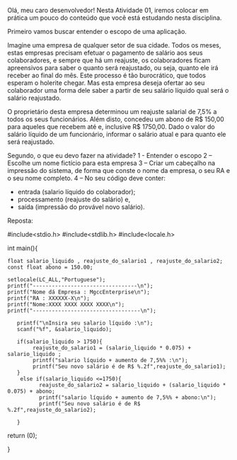 Olá, meu caro desenvolvedor! Nesta Atividade 01, iremos colocar em prática um pouco do conteúdo que você está estudando nesta disciplina.

Primeiro vamos buscar entender o escopo de uma aplicação.

Imagine uma empresa de qualquer setor de sua cidade. Todos os meses, estas empresas precisam efetuar o pagamento de salário aos seus colaboradores, e sempre que há um reajuste, os colaboradores ficam apreensivos para saber o quanto será reajustado, ou seja, quanto ele irá receber ao final do mês. Este processo é tão burocrático, que todos esperam o holerite chegar. Mas esta empresa deseja ofertar ao seu colaborador uma forma dele saber a partir de seu salário líquido qual será o salário reajustado.

O proprietário desta empresa determinou um reajuste salarial de 7,5% a todos os seus funcionários. Além disto, concedeu um abono de R$ 150,00 para aqueles que recebem até e, inclusive R$ 1750,00. Dado o valor do salário líquido de um funcionário, informar o salário atual e para quanto ele será reajustado.

Segundo, o que eu devo fazer na atividade?
1 - Entender o escopo
2 – Escolhe um nome fictício para esta empresa
3 – Criar um cabeçalho na impressão do sistema, de forma que conste o nome da empresa, o seu RA e o seu nome completo.
4 – No seu código deve conter:
- entrada (salario líquido do colaborador);
- processamento (reajuste do salário) e,
- saída (impressão do provável novo salário).



Reposta:

#include<stdio.h>
#include<stdlib.h>
#include<locale.h>

int main(){
	
    float salario_liquido , reajuste_do_salario1 , reajuste_do_salario2;
    const float abono = 150.00; 
    
    setlocale(LC_ALL,"Portuguese");
    printf("---------------------------------\n");	
    printf("Nome dá Empresa : MgccEnterprise\n");
    printf("RA : XXXXXX-X\n");
    printf("Nome:XXXX XXXX XXXX XXXX\n");
    printf("----------------------------------\n");	
    
       printf("\nInsira seu salario líquido :\n");
       scanf("%f", &salario_liquido);
       
       if(salario_liquido > 1750){
       	    reajuste_do_salario1 = (salario_liquido * 0.075) + salario_liquido ;
       	    printf("salario líquido + aumento de 7,5%% :\n");
       	    printf("Seu novo salário é de R$ %.2f",reajuste_do_salario1);
       }      
        else if(salario_liquido <=1750){
              reajuste_do_salario2 = salario_liquido + (salario_liquido * 0.075) + abono;
              printf("salario líquido + aumento de 7,5%% + abono:\n");
              printf("Seu novo salário é de R$ %.2f",reajuste_do_salario2);
    
       }

   return (0);	       

}

